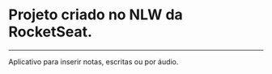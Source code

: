 # Projeto criado no NLW da RocketSeat.

________________________________________________________________________________________________________________________________________________________________________________

Aplicativo para inserir notas, escritas ou por áudio.
